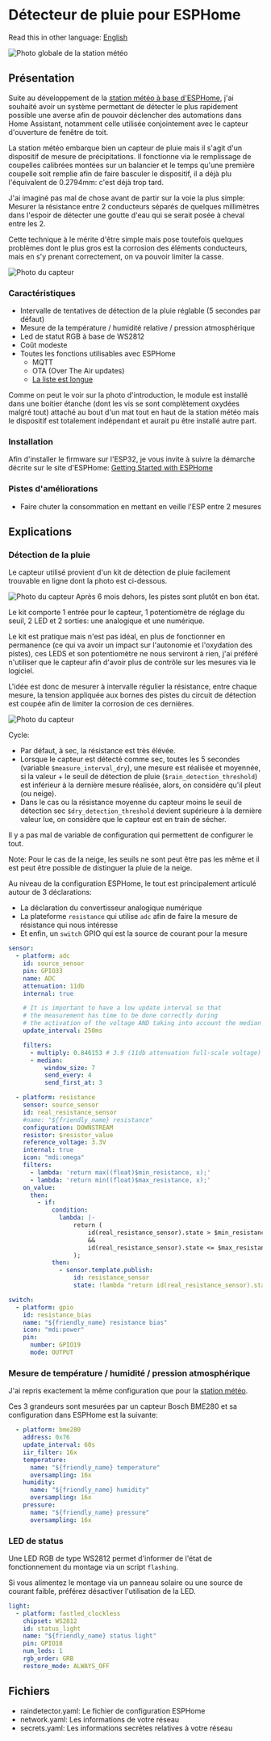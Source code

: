 # Détecteur de pluie pour ESPHome

Read this in other language: [English](README.md)

![Photo globale de la station météo](images/station.jpg)

## Présentation

Suite au développement de la [station météo à base d'ESPHome](https://github.com/hugokernel/esphome-weather-station), j'ai souhaité
avoir un système permettant de détecter le plus rapidement possible une averse afin de pouvoir déclencher des automations dans Home Assistant,
notamment celle utilisée conjointement avec le capteur d'ouverture de fenêtre de toit.

La station météo embarque bien un capteur de pluie mais il s'agit d'un dispositif de mesure de précipitations.
Il fonctionne via le remplissage de coupelles calibrées montées sur un balancier et le temps qu'une première coupelle soit remplie afin de faire
basculer le dispositif, il a déjà plu l'équivalent de 0.2794mm: c'est déjà trop tard.

J'ai imaginé pas mal de chose avant de partir sur la voie la plus simple: Mesurer la résistance entre 2 conducteurs séparés de quelques millimètres
dans l'espoir de détecter une goutte d'eau qui se serait posée à cheval entre les 2.

Cette technique à le mérite d'être simple mais pose toutefois quelques problèmes dont le plus gros est la corrosion des éléments conducteurs, mais en
s'y prenant correctement, on va pouvoir limiter la casse.

![Photo du capteur](images/box.jpg)

### Caractéristiques

* Intervalle de tentatives de détection de la pluie réglable (5 secondes par défaut)
* Mesure de la température / humidité relative / pression atmosphérique
* Led de statut RGB à base de WS2812
* Coût modeste
* Toutes les fonctions utilisables avec ESPHome
  * MQTT
  * OTA (Over The Air updates)
  * [La liste est longue](https://esphome.io/)

Comme on peut le voir sur la photo d'introduction, le module est installé dans une boitier étanche (dont les vis se sont complètement oxydées malgré tout) attaché au bout
d'un mat tout en haut de la station météo mais le dispositif est totalement indépendant et aurait pu être installé autre part.

### Installation

Afin d'installer le firmware sur l'ESP32, je vous invite à suivre la démarche décrite sur le site d'ESPHome: [Getting Started with ESPHome](https://esphome.io/guides/getting_started_command_line.html)

### Pistes d'améliorations

* Faire chuter la consommation en mettant en veille l'ESP entre 2 mesures

## Explications

### Détection de la pluie

Le capteur utilisé provient d'un kit de détection de pluie facilement trouvable en ligne dont la photo est ci-dessous.

![Photo du capteur](images/sensor.png)
Après 6 mois dehors, les pistes sont plutôt en bon état.

Le kit comporte 1 entrée pour le capteur, 1 potentiomètre de réglage du seuil, 2 LED et 2 sorties: une analogique et une numérique.

Le kit est pratique mais n'est pas idéal, en plus de fonctionner en permanence (ce qui va avoir un impact sur l'autonomie et l'oxydation des pistes), ces LEDS et son potentiomètre ne nous serviront à rien,
j'ai préféré n'utiliser que le capteur afin d'avoir plus de contrôle sur les mesures via le logiciel.

L'idée est donc de mesurer à intervalle régulier la résistance, entre chaque mesure, la tension appliquée aux bornes des pistes du circuit de détection est coupée afin de limiter la corrosion de ces dernières.

![Photo du capteur](images/box_sensor.jpg)

Cycle:

* Par défaut, à sec, la résistance est très élévée.
* Lorsque le capteur est détecté comme sec, toutes les 5 secondes (variable `$measure_interval_dry`), une mesure est réalisée et moyennée, si la valeur + le seuil de détection de pluie (`$rain_detection_threshold`)
est inférieur à la dernière mesure réalisée, alors, on considère qu'il pleut (ou neige).
* Dans le cas ou la résistance moyenne du capteur moins le seuil de détection sec `$dry_detection_threshold` devient supérieure à la dernière valeur lue, on considère que le capteur est en train de sécher.

Il y a pas mal de variable de configuration qui permettent de configurer le tout.

Note: Pour le cas de la neige, les seuils ne sont peut être pas les même et il est peut être possible de distinguer la pluie de la neige.

Au niveau de la configuration ESPHome, le tout est principalement articulé autour de 3 déclarations:

* La déclaration du convertisseur analogique numérique
* La plateforme `resistance` qui utilise `adc` afin de faire la mesure de résistance qui nous intéresse
* Et enfin, un `switch` GPIO qui est la source de courant pour la mesure

```yaml
sensor:
  - platform: adc
    id: source_sensor
    pin: GPIO33
    name: ADC
    attenuation: 11db
    internal: true

    # It is important to have a low update interval so that
    # the measurement has time to be done correctly during
    # the activation of the voltage AND taking into account the median filter
    update_interval: 250ms

    filters:
      - multiply: 0.846153 # 3.9 (11db attenuation full-scale voltage) -> 3.3V
      - median:
          window_size: 7
          send_every: 4
          send_first_at: 3

  - platform: resistance
    sensor: source_sensor
    id: real_resistance_sensor
    #name: "${friendly_name} resistance"
    configuration: DOWNSTREAM
    resistor: $resistor_value
    reference_voltage: 3.3V
    internal: true
    icon: "mdi:omega"
    filters:
      - lambda: 'return max((float)$min_resistance, x);'
      - lambda: 'return min((float)$max_resistance, x);'
    on_value:
      then:
        - if:
            condition:
              lambda: |-
                  return (
                      id(real_resistance_sensor).state > $min_resistance
                      &&
                      id(real_resistance_sensor).state <= $max_resistance
                  );
            then:
              - sensor.template.publish:
                  id: resistance_sensor
                  state: !lambda "return id(real_resistance_sensor).state;"

switch:
  - platform: gpio
    id: resistance_bias
    name: "${friendly_name} resistance bias"
    icon: "mdi:power"
    pin:
      number: GPIO19
      mode: OUTPUT
```

### Mesure de température / humidité / pression atmosphérique

J'ai repris exactement la même configuration que pour la [station météo](https://github.com/hugokernel/esphome-weather-station).

Ces 3 grandeurs sont mesurées par un capteur Bosch BME280 et sa configuration dans ESPHome est la suivante:

```yaml
  - platform: bme280
    address: 0x76
    update_interval: 60s
    iir_filter: 16x
    temperature:
      name: "${friendly_name} temperature"
      oversampling: 16x
    humidity:
      name: "${friendly_name} humidity"
      oversampling: 16x
    pressure:
      name: "${friendly_name} pressure"
      oversampling: 16x
```

### LED de status

Une LED RGB de type WS2812 permet d'informer de l'état de fonctionnement du montage via un script `flashing`.

Si vous alimentez le montage via un panneau solaire ou une source de courant faible, préférez désactiver l'utilisation de la LED.

```yaml
light:
  - platform: fastled_clockless
    chipset: WS2812
    id: status_light
    name: "${friendly_name} status light"
    pin: GPIO18
    num_leds: 1
    rgb_order: GRB
    restore_mode: ALWAYS_OFF
```

## Fichiers

* raindetector.yaml: Le fichier de configuration ESPHome
* network.yaml: Les informations de votre réseau
* secrets.yaml: Les informations secrètes relatives à votre réseau

